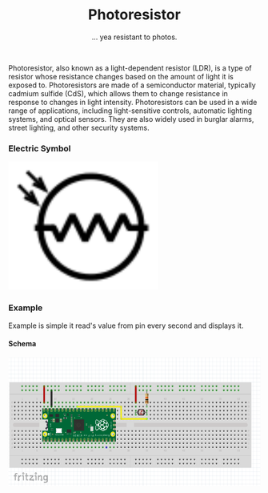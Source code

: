 <div align="center">
  <h1> Photoresistor </h1>
  <p> ... yea resistant to photos.</p>
</div>  
<br/>

Photoresistor, also known as a light-dependent resistor (LDR), is a type of resistor whose resistance changes based on the amount of light it is exposed to. Photoresistors are made of a semiconductor material, typically cadmium sulfide (CdS), which allows them to change resistance in response to changes in light intensity. Photoresistors can be used in a wide range of applications, including light-sensitive controls, automatic lighting systems, and optical sensors. They are also widely used in burglar alarms, street lighting, and other security systems.

### Electric Symbol

<img src="https://github.com/psp515/MicroPico/blob/main/images/photoresistor/photorezistor_symbol.png" alt="symbol" height=256/>

### Example 

Example is simple it read's value from pin every second and displays it.

#### Schema
<img src="https://github.com/psp515/MicroPico/blob/main/images/photoresistor/photoresistor_schema2.png" alt="schema" height=256/>
